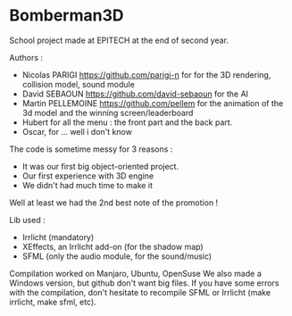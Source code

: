 # Bomberman3D

School project made at EPITECH at the end of second year.

Authors :

- Nicolas PARIGI https://github.com/parigi-n for for the 3D rendering, collision model, sound module
- David SEBAOUN https://github.com/david-sebaoun for the AI
- Martin PELLEMOINE https://github.com/pellem for the animation of the 3d model and the winning screen/leaderboard
- Hubert for all the menu : the front part and the back part.
- Oscar, for ... well i don't know

The code is sometime messy for 3 reasons :
- It was our first big object-oriented project.
- Our first experience with 3D engine 
- We didn't had much time to make it

Well at least we had the 2nd best note of the promotion !

Lib used :
- Irrlicht (mandatory)
- XEffects, an Irrlicht add-on (for the shadow map)
- SFML (only the audio module, for the sound/music)

Compilation worked on Manjaro, Ubuntu, OpenSuse
We also made a Windows version, but github don't want big files.
If you have some errors with the compilation, don't hesitate to recompile SFML or Irrlicht (make irrlicht, make sfml, etc).

